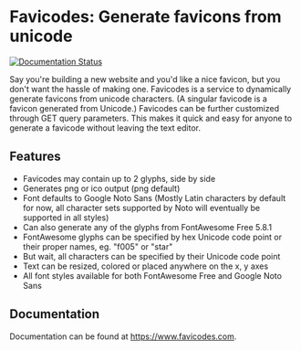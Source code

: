 
Favicodes: Generate favicons from unicode
=========================================

[![Documentation Status](https://readthedocs.org/projects/favicodes/badge/?version=latest)](https://favicodes.readthedocs.io/en/latest/?badge=latest)


Say you're building a new website and you'd like a nice favicon, but you don't
want the hassle of making one. Favicodes is a service to dynamically generate favicons from unicode characters. 
(A singular favicode is a favicon generated from Unicode.) Favicodes can be further 
customized through GET query parameters. This makes it quick and easy for 
anyone to generate a favicode without leaving the text editor.

Features
--------

- Favicodes may contain up to 2 glyphs, side by side
- Generates png or ico output (png default)
- Font defaults to Google Noto Sans (Mostly Latin characters by default for now, all character sets supported by Noto will eventually be supported in all styles)
- Can also generate any of the glyphs from FontAwesome Free 5.8.1
- FontAwesome glyphs can be specified by hex Unicode code point or their proper names, eg. "f005" or "star"
- But wait, all characters can be specified by their Unicode code point
- Text can be resized, colored or placed anywhere on the x, y axes
- All font styles available for both FontAwesome Free and Google Noto Sans

Documentation
-------------

Documentation can be found at https://www.favicodes.com.
